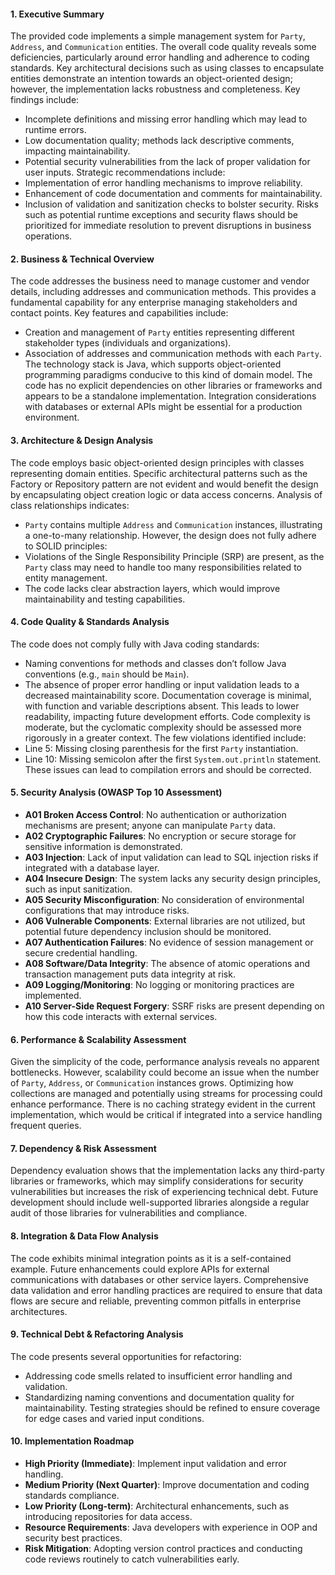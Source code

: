 #### 1. Executive Summary
The provided code implements a simple management system for `Party`, `Address`, and `Communication` entities. The overall code quality reveals some deficiencies, particularly around error handling and adherence to coding standards. Key architectural decisions such as using classes to encapsulate entities demonstrate an intention towards an object-oriented design; however, the implementation lacks robustness and completeness.
Key findings include:
- Incomplete definitions and missing error handling which may lead to runtime errors.
- Low documentation quality; methods lack descriptive comments, impacting maintainability.
- Potential security vulnerabilities from the lack of proper validation for user inputs.
Strategic recommendations include:
- Implementation of error handling mechanisms to improve reliability.
- Enhancement of code documentation and comments for maintainability.
- Inclusion of validation and sanitization checks to bolster security.
Risks such as potential runtime exceptions and security flaws should be prioritized for immediate resolution to prevent disruptions in business operations.
#### 2. Business & Technical Overview
The code addresses the business need to manage customer and vendor details, including addresses and communication methods. This provides a fundamental capability for any enterprise managing stakeholders and contact points.
Key features and capabilities include:
- Creation and management of `Party` entities representing different stakeholder types (individuals and organizations).
- Association of addresses and communication methods with each `Party`.
The technology stack is Java, which supports object-oriented programming paradigms conducive to this kind of domain model. The code has no explicit dependencies on other libraries or frameworks and appears to be a standalone implementation. Integration considerations with databases or external APIs might be essential for a production environment.
#### 3. Architecture & Design Analysis
The code employs basic object-oriented design principles with classes representing domain entities. Specific architectural patterns such as the Factory or Repository pattern are not evident and would benefit the design by encapsulating object creation logic or data access concerns.
Analysis of class relationships indicates:
- `Party` contains multiple `Address` and `Communication` instances, illustrating a one-to-many relationship.
However, the design does not fully adhere to SOLID principles:
- Violations of the Single Responsibility Principle (SRP) are present, as the `Party` class may need to handle too many responsibilities related to entity management.
- The code lacks clear abstraction layers, which would improve maintainability and testing capabilities.
#### 4. Code Quality & Standards Analysis
The code does not comply fully with Java coding standards:
- Naming conventions for methods and classes don’t follow Java conventions (e.g., `main` should be `Main`).
- The absence of proper error handling or input validation leads to a decreased maintainability score.
Documentation coverage is minimal, with function and variable descriptions absent. This leads to lower readability, impacting future development efforts.
Code complexity is moderate, but the cyclomatic complexity should be assessed more rigorously in a greater context. The few violations identified include:
- Line 5: Missing closing parenthesis for the first `Party` instantiation.
- Line 10: Missing semicolon after the first `System.out.println` statement.
These issues can lead to compilation errors and should be corrected.
#### 5. Security Analysis (OWASP Top 10 Assessment)
- **A01 Broken Access Control**: No authentication or authorization mechanisms are present; anyone can manipulate `Party` data.
- **A02 Cryptographic Failures**: No encryption or secure storage for sensitive information is demonstrated.
- **A03 Injection**: Lack of input validation can lead to SQL injection risks if integrated with a database layer.
- **A04 Insecure Design**: The system lacks any security design principles, such as input sanitization.
- **A05 Security Misconfiguration**: No consideration of environmental configurations that may introduce risks.
- **A06 Vulnerable Components**: External libraries are not utilized, but potential future dependency inclusion should be monitored.
- **A07 Authentication Failures**: No evidence of session management or secure credential handling.
- **A08 Software/Data Integrity**: The absence of atomic operations and transaction management puts data integrity at risk.
- **A09 Logging/Monitoring**: No logging or monitoring practices are implemented.
- **A10 Server-Side Request Forgery**: SSRF risks are present depending on how this code interacts with external services.
#### 6. Performance & Scalability Assessment
Given the simplicity of the code, performance analysis reveals no apparent bottlenecks. However, scalability could become an issue when the number of `Party`, `Address`, or `Communication` instances grows. Optimizing how collections are managed and potentially using streams for processing could enhance performance.
There is no caching strategy evident in the current implementation, which would be critical if integrated into a service handling frequent queries.
#### 7. Dependency & Risk Assessment
Dependency evaluation shows that the implementation lacks any third-party libraries or frameworks, which may simplify considerations for security vulnerabilities but increases the risk of experiencing technical debt. Future development should include well-supported libraries alongside a regular audit of those libraries for vulnerabilities and compliance.
#### 8. Integration & Data Flow Analysis
The code exhibits minimal integration points as it is a self-contained example. Future enhancements could explore APIs for external communications with databases or other service layers. Comprehensive data validation and error handling practices are required to ensure that data flows are secure and reliable, preventing common pitfalls in enterprise architectures.
#### 9. Technical Debt & Refactoring Analysis
The code presents several opportunities for refactoring:
- Addressing code smells related to insufficient error handling and validation.
- Standardizing naming conventions and documentation quality for maintainability.
Testing strategies should be refined to ensure coverage for edge cases and varied input conditions.
#### 10. Implementation Roadmap
- **High Priority (Immediate)**: Implement input validation and error handling.
- **Medium Priority (Next Quarter)**: Improve documentation and coding standards compliance.
- **Low Priority (Long-term)**: Architectural enhancements, such as introducing repositories for data access.
- **Resource Requirements**: Java developers with experience in OOP and security best practices.
- **Risk Mitigation**: Adopting version control practices and conducting code reviews routinely to catch vulnerabilities early.